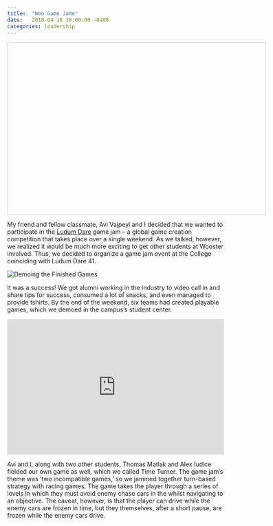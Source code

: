 ```yaml
---
title:  "Woo Game Jame"
date:   2018-04-15 18:00:00 -0400
categories: leadership
---
```


<script type="text/javascript" src="../../dist/vis.js"></script>
  <link href="../../dist/vis-network.min.css" rel="stylesheet" type="text/css" />

  <style type="text/css">
    #mynetwork {
      width: 600px;
      height: 400px;
      border: 1px solid lightgray;
    }
  </style>

<div id="mynetwork"></div>

<script type="text/javascript">
  // create an array with nodes
  var nodes = new vis.DataSet([
    {id: 1, label: 'Node 1'},
    {id: 2, label: 'Node 2'},
    {id: 3, label: 'Node 3'},
    {id: 4, label: 'Node 4'},
    {id: 5, label: 'Node 5'}
  ]);

  // create an array with edges
  var edges = new vis.DataSet([
    {from: 1, to: 3},
    {from: 1, to: 2},
    {from: 2, to: 4},
    {from: 2, to: 5},
    {from: 3, to: 3}
  ]);

  // create a network
  var container = document.getElementById('mynetwork');
  var data = {
    nodes: nodes,
    edges: edges
  };
  var options = {};
  var network = new vis.Network(container, data, options);
</script>

My friend and fellow classmate, Avi Vajpeyi and I decided that we wanted to participate in the [Ludum Dare]() game jam – a global game creation competition that takes place over a single weekend. As we talked, however, we realized it would be much more exciting to get other students at Wooster involved. Thus, we decided to organize a game jam event at the College coinciding with Ludum Dare 41.

![Demoing the Finished Games]({{site.baseurl}}/assets/jam.jpg)

It was a success! We got alumni working in the industry to video call in and share tips for success, consumed a lot of snacks, and even managed to provide tshirts. By the end of the weekend, six teams had created playable games, which we demoed in the campus’s student center.

<iframe width="100%" height="315" src="https://www.youtube.com/embed/eKdHRfMhVDI" frameborder="0" allow="autoplay; encrypted-media" allowfullscreen></iframe>

Avi and I, along with two other students, Thomas Matlak and Alex Iudice fielded our own game as well, which we called Time Turner. The game jam’s theme was ‘two incompatible games,’ so we jammed together turn-based strategy with racing games. The game takes the player through a series of levels in which they must avoid enemy chase cars in the whilst navigating to an objective. The caveat, however, is that the player can drive while the enemy cars are frozen in time, but they themselves, after a short pause, are frozen while the enemy cars drive.
